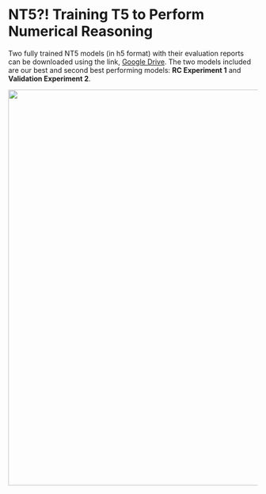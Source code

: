 # NT5?! Training T5 to Perform Numerical Reasoning

Two fully trained NT5 models (in h5 format) with their evaluation reports can be downloaded using the link, [Google Drive](https://drive.google.com/drive/folders/18K_HakMgY8e1R-OBLjrfREsacbf9FNTJ?usp=sharing). The two models included are our best and second best performing models: **RC Experiment 1** and **Validation Experiment 2**.  

<p align="center"><img src="https://www.dropbox.com/s/ujq8dc229nl79bh/schedule.jpeg?raw=1" width="800" /></p>

